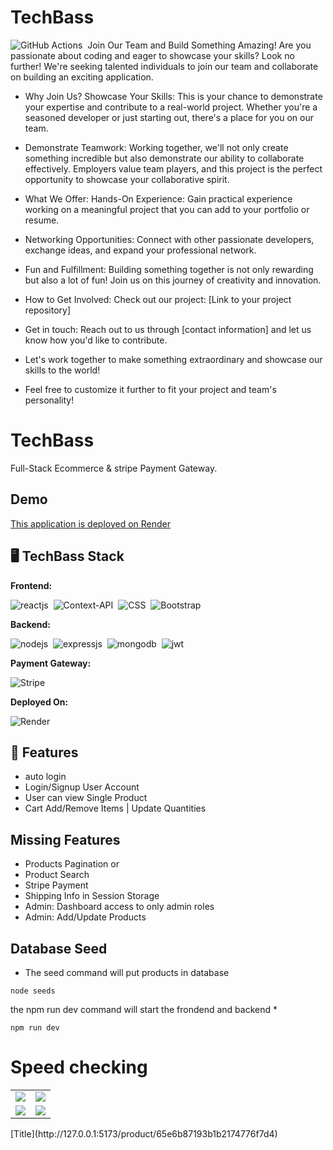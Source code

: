 # TechBass

![GitHub Actions](https://img.shields.io/badge/github%20actions-%232671E5.svg?style=for-the-badge&logo=githubactions&logoColor=white)&nbsp;
Join Our Team and Build Something Amazing!
Are you passionate about coding and eager to showcase your skills? Look no further! We're seeking talented individuals to join our team and collaborate on building an exciting application.

- Why Join Us?
Showcase Your Skills: This is your chance to demonstrate your expertise and contribute to a real-world project. Whether you're a seasoned developer or just starting out, there's a place for you on our team.

- Demonstrate Teamwork: Working together, we'll not only create something incredible but also demonstrate our ability to collaborate effectively. Employers value team players, and this project is the perfect opportunity to showcase your collaborative spirit.

- What We Offer:
Hands-On Experience: Gain practical experience working on a meaningful project that you can add to your portfolio or resume.

- Networking Opportunities: Connect with other passionate developers, exchange ideas, and expand your professional network.

- Fun and Fulfillment: Building something together is not only rewarding but also a lot of fun! Join us on this journey of creativity and innovation.

- How to Get Involved:
Check out our project: [Link to your project repository]

- Get in touch: Reach out to us through [contact information] and let us know how you'd like to contribute.

- Let's work together to make something extraordinary and showcase our skills to the world!

- Feel free to customize it further to fit your project and team's personality!

# TechBass
Full-Stack Ecommerce & stripe Payment Gateway.

## Demo
[This application is deployed on Render](https://hateybazarey.onrender.com) 


## 🖥️ TechBass Stack
**Frontend:**


![reactjs](https://img.shields.io/badge/React-20232A?style=for-the-badge&logo=react&logoColor=61DAFB)&nbsp;
![Context-API](https://img.shields.io/badge/Context--Api-000000?style=for-the-badge&logo=react)&nbsp;
![CSS](https://img.shields.io/badge/CSS3-1572B6?style=for-the-badge&logo=css3&logoColor=white)&nbsp;
![Bootstrap](https://img.shields.io/badge/Bootstrap-563D7C?style=for-the-badge&logo=bootstrap&logoColor=white)&nbsp;


**Backend:**

![nodejs](https://img.shields.io/badge/Node.js-43853D?style=for-the-badge&logo=node.js&logoColor=white)&nbsp;
![expressjs](https://img.shields.io/badge/Express.js-000000?style=for-the-badge&logo=express&logoColor=white)&nbsp;
![mongodb](https://img.shields.io/badge/MongoDB-4EA94B?style=for-the-badge&logo=mongodb&logoColor=white)&nbsp;
![jwt](	https://img.shields.io/badge/JWT-000000?style=for-the-badge&logo=JSON%20web%20tokens&logoColor=white)&nbsp;

**Payment Gateway:**

![Stripe](https://img.shields.io/badge/Stripe-626CD9?style=for-the-badge&logo=Stripe&logoColor=white)

**Deployed On:**

![Render]()


## 🚀 Features
- auto login
- Login/Signup User Account
- User can view Single Product
- Cart Add/Remove Items | Update Quantities

##  Missing Features
- Products Pagination or
- Product Search
- Stripe Payment 
- Shipping Info in Session Storage
- Admin: Dashboard access to only admin roles
- Admin: Add/Update Products



## Database Seed

* The seed command will put products in database
```
node seeds
```

the npm run dev command will start the frondend and backend
* 
```
npm run dev
```

# Speed checking

<table>
  <tr>
    <td><img src="https://github.com/americanoame/Weather-Dashboard/assets/77306236/a4c2cbbe-454b-4017-b361-581d15c67460" /></td>
    <td><img src="https://github.com/americanoame/Weather-Dashboard/assets/77306236/f9fe8fcf-c375-4c19-bdc6-023ce8752436" /></td>
  </tr>
  <tr>
    <td><img src="https://github.com/americanoame/TechBass/assets/77306236/e31dfa8d-56af-4e9e-b3eb-f53cc1b122bb" /></td>
    <td><img src="https://github.com/americanoame/TechBass/assets/77306236/e31dfa8d-56af-4e9e-b3eb-f53cc1b122bb" /></td>
  </tr>
</table>
[Title](http://127.0.0.1:5173/product/65e6b87193b1b2174776f7d4)